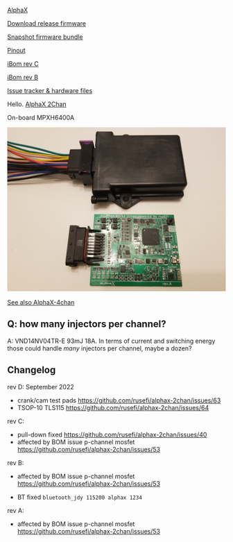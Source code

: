 [AlphaX](https://www.alphaxpr.com/)

[Download release firmware](https://github.com/rusefi/rusefi/releases/latest/download/rusefi_bundle_alphax-2chan.zip)

[Snapshot firmware bundle](https://rusefi.com/build_server/rusefi_bundle_alphax-2chan.zip)


[Pinout](https://rusefi.com/docs/pinouts/hellen/alphax-2chan/)

[iBom rev C](https://rusefi.com/docs/ibom/alphax_2ch-c-ibom.html)


[iBom rev B](https://rusefi.com/docs/ibom/alphax_2ch-b-ibom.html)

[Issue tracker & hardware files](https://github.com/rusefi/alphax-2chan)

Hello. [AlphaX 2Chan](https://rusefi.com/build_server/rusefi_bundle_alphax-2chan.zip)

On-board MPXH6400A

![x](Hardware/Hellen/alphax-2chan-rev-a.jpg)

[See also AlphaX-4chan](AlphaX-4chan)


## Q: how many injectors per channel?

A: VND14NV04TR-E 93mJ 18A. In terms of current and switching energy those could handle _many_ injectors per channel, maybe a dozen?


## Changelog

rev D:
September 2022
 - crank/cam test pads https://github.com/rusefi/alphax-2chan/issues/63
 - TSOP-10 TLS115 https://github.com/rusefi/alphax-2chan/issues/64

rev C:
 - pull-down fixed https://github.com/rusefi/alphax-2chan/issues/40
 - affected by BOM issue p-channel mosfet https://github.com/rusefi/alphax-2chan/issues/53

rev B:
 - affected by BOM issue p-channel mosfet https://github.com/rusefi/alphax-2chan/issues/53
* BT fixed
``
bluetooth_jdy 115200 alphax 1234
``

rev A:
 - affected by BOM issue p-channel mosfet https://github.com/rusefi/alphax-2chan/issues/53